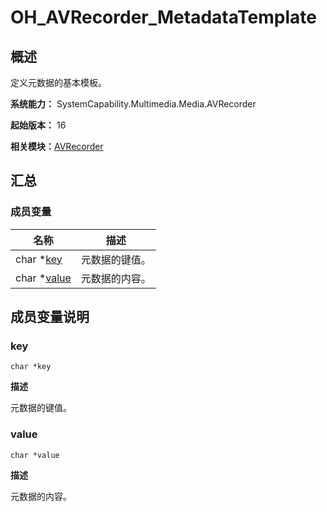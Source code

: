 # OH_AVRecorder_MetadataTemplate


## 概述

定义元数据的基本模板。

**系统能力：** SystemCapability.Multimedia.Media.AVRecorder

**起始版本：** 16

**相关模块：**[AVRecorder](_a_v_recorder.md)


## 汇总


### 成员变量

| 名称 | 描述 | 
| -------- | -------- |
| char \*[key](#key) | 元数据的键值。 | 
| char \*[value](#value) | 元数据的内容。 | 


## 成员变量说明


### key

```
char *key
```

**描述**

元数据的键值。


### value

```
char *value
```

**描述**

元数据的内容。
